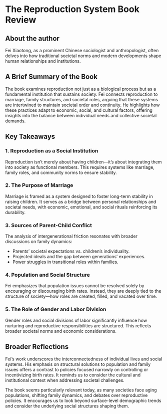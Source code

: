 
# The Reproduction System Book Review

## About the author
Fei Xiaotong, as a prominent Chinese sociologist and anthropologist, often delves into how traditional societal norms and modern developments shape human relationships and institutions.

## A Brief Summary of the Book
The book examines reproduction not just as a biological process but as a fundamental institution that sustains society. Fei connects reproduction to marriage, family structures, and societal roles, arguing that these systems are intertwined to maintain societal order and continuity. He highlights how these practices adapt to economic, social, and cultural factors, offering insights into the balance between individual needs and collective societal demands.

## Key Takeaways
### 1. Reproduction as a Social Institution
Reproduction isn’t merely about having children—it’s about integrating them into society as functional members. This requires systems like marriage, family roles, and community norms to ensure stability.

### 2. The Purpose of Marriage
Marriage is framed as a system designed to foster long-term stability in raising children. It serves as a bridge between personal relationships and societal needs, with economic, emotional, and social rituals reinforcing its durability.

### 3. Sources of Parent-Child Conflict
The analysis of intergenerational friction resonates with broader discussions on family dynamics:
- Parents’ societal expectations vs. children’s individuality.
- Projected ideals and the gap between generations’ experiences.
- Power struggles in transitional roles within families.

### 4. Population and Social Structure
Fei emphasizes that population issues cannot be resolved solely by encouraging or discouraging birth rates. Instead, they are deeply tied to the structure of society—how roles are created, filled, and vacated over time.

### 5. The Role of Gender and Labor Division
Gender roles and social divisions of labor significantly influence how nurturing and reproductive responsibilities are structured. This reflects broader societal norms and economic considerations.

## Broader Reflections
Fei’s work underscores the interconnectedness of individual lives and social systems. His emphasis on structural solutions to population and family issues offers a contrast to policies focused narrowly on controlling or incentivizing birth rates. It reminds us to consider the cultural and institutional context when addressing societal challenges.

The book seems particularly relevant today, as many societies face aging populations, shifting family dynamics, and debates over reproductive policies. It encourages us to look beyond surface-level demographic trends and consider the underlying social structures shaping them.